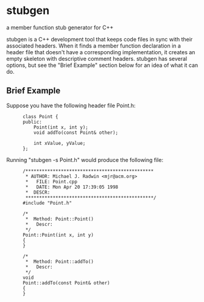 stubgen
=======

a member function stub generator for C++

stubgen is a C++ development tool that keeps code files in sync with
their associated headers.  When it finds a member function declaration
in a header file that doesn't have a corresponding implementation, it
creates an empty skeleton with descriptive comment headers.  stubgen has
several options, but see the "Brief Example" section below for an idea
of what it can do.

Brief Example
-------------

Suppose you have the following header file Point.h:
 
          class Point {
          public:
              Point(int x, int y);
              void addTo(const Point& other);
 
              int xValue, yValue;
          };
 
Running "stubgen -s Point.h" would produce the following file:
 
          /***********************************************
           * AUTHOR: Michael J. Radwin <mjr@acm.org>
           *   FILE: Point.cpp
           *   DATE: Mon Apr 20 17:39:05 1998
           *  DESCR:
           ***********************************************/
          #include "Point.h"
 
          /*
           *  Method: Point::Point()
           *   Descr:
           */
          Point::Point(int x, int y)
          {
          }
 
          /*
           *  Method: Point::addTo()
           *   Descr:
           */
          void
          Point::addTo(const Point& other)
          {
          }

